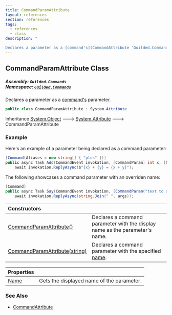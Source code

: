 ```yaml
---
title: CommandParamAttribute
layout: references
section: references
tags:
  - references
  - class
description: "

Declares a parameter as a [command's](CommandAttribute 'Guilded.Commands.CommandAttribute') parameter."
---
```


## CommandParamAttribute Class
##### **Assembly:** `Guilded.Commands`<br/>**Namespace:** [`Guilded.Commands`](Guilded.Commands 'Guilded.Commands')

Declares a parameter as a [command's](CommandAttribute 'Guilded.Commands.CommandAttribute') parameter.

```csharp
public class CommandParamAttribute : System.Attribute
```

Inheritance [System.Object](https://docs.microsoft.com/en-us/dotnet/api/System.Object 'System.Object') &#129106; [System.Attribute](https://docs.microsoft.com/en-us/dotnet/api/System.Attribute 'System.Attribute') &#129106; CommandParamAttribute

### Example
  
Here's an example of a parameter being declared as a command parameter:  
  
```csharp  
[Command(Aliases = new string[] { "plus" })]  
public async Task Add(CommandEvent invokation, [CommandParam] int x, [CommandParam] int y) =>  
    await invokation.ReplyAsync($"{x} + {y} = {x + y}");  
```  
  
The following showcases a command parameter with an overriden name:  
  
```csharp  
[Command]  
public async Task Say(CommandEvent invokation, [CommandParam("text to say")] params string[] args) =>  
    await invokation.ReplyAsync(string.Join(" ", args));  
```

| Constructors | |
| :--- | :--- |
| [CommandParamAttribute()](CommandParamAttribute.CommandParamAttribute() 'Guilded.Commands.CommandParamAttribute.CommandParamAttribute()') | Declares a command parameter with the display name as the parameter's name. |
| [CommandParamAttribute(string)](CommandParamAttribute.CommandParamAttribute(string) 'Guilded.Commands.CommandParamAttribute.CommandParamAttribute(string)') | Declares a command parameter with the specified [name](CommandParamAttribute.CommandParamAttribute(string)#Guilded.Commands.CommandParamAttribute.CommandParamAttribute(string).name 'Guilded.Commands.CommandParamAttribute.CommandParamAttribute(string).name'). |

| Properties | |
| :--- | :--- |
| [Name](CommandParamAttribute.Name 'Guilded.Commands.CommandParamAttribute.Name') | Gets the displayed name of the parameter. |

### See Also
- [CommandAttribute](CommandAttribute 'Guilded.Commands.CommandAttribute')